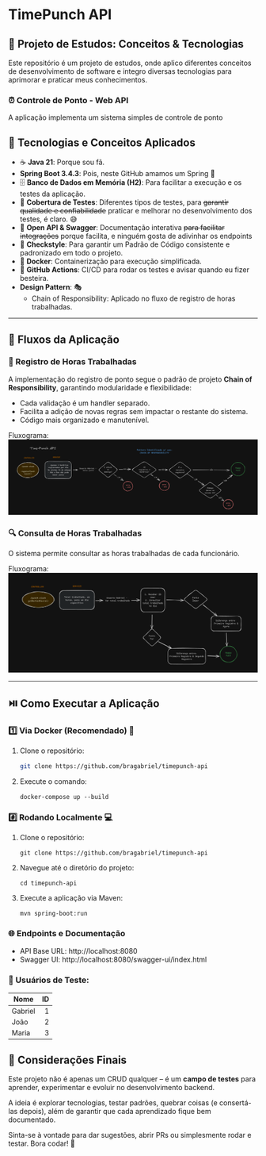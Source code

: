 # TimePunch API

## 📌 Projeto de Estudos: Conceitos & Tecnologias

Este repositório é um projeto de estudos, onde aplico diferentes conceitos de desenvolvimento de software e integro 
diversas tecnologias para aprimorar e praticar meus conhecimentos.

### ⏰ Controle de Ponto - Web API
 
A aplicação implementa um sistema simples de controle de ponto

## 🚀 Tecnologias e Conceitos Aplicados

- ☕ **Java 21**: Porque sou fã.
- **Spring Boot 3.4.3**: Pois, neste GitHub amamos um Spring 🌱
- 🗄 **Banco de Dados em Memória (H2)**: Para facilitar a execução e os testes da aplicação. ️
- 🧪 **Cobertura de Testes**: Diferentes tipos de testes, para ~~garantir qualidade e confiabilidade~~ praticar e 
  melhorar no desenvolvimento dos testes, é claro. 😅
- 📜 **Open API & Swagger**: Documentação interativa ~~para facilitar integrações~~ porque facilita, e ninguém gosta de 
  adivinhar os 
  endpoints 
- 🧹 **Checkstyle**: Para garantir um Padrão de Código consistente e padronizado em todo o projeto. 
- 🐳 **Docker**: Containerização para execução simplificada.
- 🤖 **GitHub Actions**: CI/CD para rodar os testes e avisar quando eu fizer besteira. 
- **Design Pattern**: 🎭
  - Chain of Responsibility: Aplicado no fluxo de registro de horas trabalhadas.

---

## 🔗 Fluxos da Aplicação

### 📝 Registro de Horas Trabalhadas

A implementação do registro de ponto segue o padrão de projeto **Chain of Responsibility**, garantindo modularidade e flexibilidade:

- Cada validação é um handler separado.
- Facilita a adição de novas regras sem impactar o restante do sistema.
- Código mais organizado e manutenível.

Fluxograma:  
![register-punch-clock-diagram.png](diagram/register-punch-clock-diagram.png)

### 🔍 Consulta de Horas Trabalhadas

O sistema permite consultar as horas trabalhadas de cada funcionário.

Fluxograma:  
![get-worked-hours-diagram.png](diagram/get-worked-hours-diagram.png)

---

## ⏯️ Como Executar a Aplicação

### 1️⃣ Via Docker (Recomendado) 🐳

1. Clone o repositório:
   ```bash
   git clone https://github.com/bragabriel/timepunch-api
   ```

2. Execute o comando:
    ```
    docker-compose up --build
    ```

### #️⃣ Rodando Localmente 💻

1. Clone o repositório:
    ```
    git clone https://github.com/bragabriel/timepunch-api
    ```

2. Navegue até o diretório do projeto:
    ```
    cd timepunch-api
    ```

3. Execute a aplicação via Maven:
    ```
    mvn spring-boot:run
    ```

### 🌐 Endpoints e Documentação

- API Base URL: http://localhost:8080
- Swagger UI: http://localhost:8080/swagger-ui/index.html

### 💬 Usuários de Teste:

| Nome    | ID  |
|---------|----:|
| Gabriel |  1  |
| João    |  2  |
| Maria   |  3  |

## 🎯 Considerações Finais

Este projeto não é apenas um CRUD qualquer – é um **campo de testes** para aprender, experimentar e evoluir no 
desenvolvimento backend.

A ideia é explorar tecnologias, testar padrões, quebrar coisas (e consertá-las depois), além de garantir que cada aprendizado fique bem documentado.

Sinta-se à vontade para dar sugestões, abrir PRs ou simplesmente rodar e testar. Bora codar! 🚀